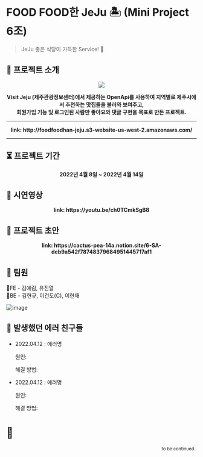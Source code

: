 # FOOD FOOD한 JeJu 🏝 (Mini Project 6조) 
> JeJu 좋은 식당이 가득한 Service! 🍊

## 👋 프로젝트 소개
<p align="center"><img src=https://ifh.cc/g/CW0w4g.png></p>
  
  <div align=center><strong>
Visit Jeju (제주관광정보센터)에서 제공하는 OpenApi를 사용하여 지역별로 제주시에서 추천하는 맛집들을 불러와 보여주고,<br>
회원가입 기능 및 로그인된 사람만 좋아요와 댓글 구현을 목표로 만든 프로젝트. 
  <hr> link: http://foodfoodhan-jeju.s3-website-us-west-2.amazonaws.com/ </hr>
  </strong></div>
  <hr></hr>
  
  
## ⏳ 프로젝트 기간
  <div align=center><strong>2022년 4월 8일 ~ 2022년 4월 14일 </strong></div>
  
  
## 🎥 시연영상
<div align=center><strong> link: https://youtu.be/ch0TCmkSgB8 </strong></div>

  
## 🌱 프로젝트 초안
<div align=center><strong> link: https://cactus-pea-14a.notion.site/6-SA-deb9a542f78748379684951445717af1 </strong></div>


## 👫 팀원
🤝FE  - 김예림, 유진열       
🤝BE  - 김현규, 이건도(C), 이현재 

![image](https://user-images.githubusercontent.com/48950985/163384911-3fa8aa19-f52e-4a4f-9671-09c2ff311883.png)


## 🌝 발생했던 에러 친구들 
* 2022.04.12 : 에러명

  원인:

  해결 방법:

* 2022.04.12 : 에러명

  원인:

  해결 방법:


# 🚩
<div align=right><small>to be continued..</small></div>
